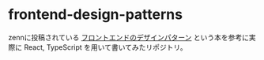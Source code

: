 # frontend-design-patterns
zennに投稿されている [フロントエンドのデザインパターン](https://zenn.dev/morinokami/books/learning-patterns-1) という本を参考に実際に React, TypeScript を用いて書いてみたリポジトリ。
